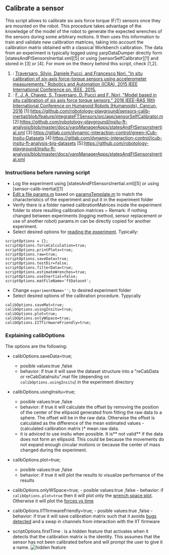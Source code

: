 ## Calibrate a sensor

This script allows to calibrate six axis force torque (F/T) sensors once they are mounted on the robot. This procedure
takes advantage of the knowledge of the model of the robot to generate the expected wrenches of the sensors during
some arbitrary motions. It then uses this information to train and validate new calibration matrices, taking into account
the calibration matrix obtained with a classical Workbench calibration. The data from an experiment is typically logged using yarpDataDumper directly form [statesAndFtSensorsInertial.xml][5] or
using [sensorSelfCalibrator][1] and stored in [3] or [4].
For more on the theory behind this script, check [1,2].

1. : [Traversaro, Silvio, Daniele Pucci, and Francesco Nori.
      "In situ calibration of six-axis force-torque sensors using accelerometer measurements."
      Robotics and Automation (ICRA), 2015 IEEE International Conference on. IEEE, 2015.](http://ieeexplore.ieee.org/document/7139477/)
2. : [F. J. A. Chavez, S. Traversaro, D. Pucci and F. Nori, 
      "Model based in situ calibration of six axis force torque sensors," 
      2016 IEEE-RAS 16th International Conference on Humanoid Robots (Humanoids), Cancun, 2016](http://ieeexplore.ieee.org/document/7803310/)
[1]:https://github.com/robotology-playground/sensors-calib-inertial/blob/feature/integrateFTSensors/src/app/sensorSelfCalibrator.m
[2]:https://github.com/robotology-playground/insitu-ft-analysis/blob/master/docs/yarpManagerApps/statesAndFtSensorsInertial.xml
[3]:https://gitlab.com/dynamic-interaction-control/green-iCub-Insitu-Datasets
[4]:https://gitlab.com/dynamic-interaction-control/icub-insitu-ft-analysis-big-datasets 
[5]:https://github.com/robotology-playground/insitu-ft-analysis/blob/master/docs/yarpManagerApps/statesAndFtSensorsInertial.xml

### Instructions before running script
- Log the experiment using [statesAndFtSensorsInertial.xml][5] or
using [sensor-calib-inertial][1]
- [Edit a file params.m](https://github.com/robotology-playground/insitu-ft-analysis/blob/master/docs/howToFiles/prepareData.md) based on [paramsTemplate.m](https://github.com/robotology-playground/insitu-ft-analysis/blob/master/paramsTemplate.m) to match the 
characteristics of the experiment and put it in the experiment folder
- Verify there is a folder named calibrationMatrices inside the experiment 
folder to store resulting calibration matrices
   ~ Remark: if nothing changed between experiments (logging method, sensor replacement or use of another robot) params.m can be
   directly copied for another experiment.
- Select desired options for [reading the experiment](https://github.com/robotology-playground/insitu-ft-analysis/blob/master/docs/howToFiles/readAnExperiment.md). Typically:
```
scriptOptions = {};
scriptOptions.forceCalculation=true;
scriptOptions.printPlots=true;
scriptOptions.raw=true;
scriptOptions.saveData=true;
scriptOptions.testDir=false;
scriptOptions.filterData=true;
scriptOptions.estimateWrenches=true;
scriptOptions.useInertial=false;
scriptOptions.matFileName='ftDataset';
```
- Change `experimentName='';` to desired experiment folder
- Select desired options of the calibration procedure. Typycally
```
calibOptions.saveMat=true;
calibOptions.usingInsitu=true;
calibOptions.plot=true;
calibOptions.onlyWSpace=true;
calibOptions.IITfirmwareFriendly=true; 
```
### Explaining calibOptions
The options are the following:
 -  calibOptions.saveData=true;
       - posible values:true ,false
       - behavior: if true it will save the dataset structure into a  "reCabData or reCabDataInsitu".mat file (depending on `calibOptions.usingInsitu`)  in the experiment directory 
 -  calibOptions.usingInsitu=true;
       - posible values:true ,false
       - behavior: if true it will calculate the offset by removing the position of the center of the ellipsoid generated from fitting the raw data to a sphere. The offset will be in the raw data. Otherwise the offset is calculated as the difference of the mean estimated values - (calculated calibration matrix )* mean raw data.
       - it is adviced to use insitu when possible. It is** not valid** if the data does not form an ellipsoid. This could be because the movements do not expand enough circular motions or because the center of mass changed during the experiment.
 -  calibOptions.plot=true;
       - posible values:true ,false
       - behavior: if true it will plot the results to visualize performance of the results
-  calibOptions.onlyWSpace=true;
       - posible values:true ,false
       - behavior: if `calibOptions.plot=true` then it will plot only the [wrench space plot](https://github.com/robotology-playground/insitu-ft-analysis/blob/master/utils/wrenchSpacePlots.m). Otherwise it will plot the [forces vs time](https://github.com/robotology-playground/insitu-ft-analysis/blob/master/utils/FTplots.m)
-  calibOptions.IITfirmwareFriendly=true;
       - posible values:true ,false
       - behavior: if true it will save calibration matrix such that it avoids [bugs detected](https://github.com/loc2/component_ft-sensors/issues/1#issuecomment-349793471) and a swap in channels from interaction with the IIT firmware
       
- scriptOptions.firstTime : is a hidden feature that activates when it detects that the calibration matrix is the identity. This assumes that the sensor has not been calibrated before and will prompt the user to give it a name.
![hidden feature](https://user-images.githubusercontent.com/11043189/33843192-f9f32c04-de9c-11e7-9007-9ad5083fd389.png)
      
       
    
